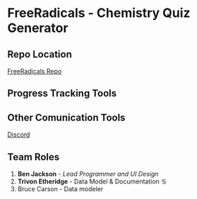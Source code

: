 # FreeRadicals - Chemistry Quiz Generator

## Repo Location
[FreeRadicals Repo](https://github.com/GGC-SD/FreeRadicals)

## Progress Tracking Tools

## Other Comunication Tools

[Discord](https://discord.gg/tSE9q34)

## Team Roles
1. **Ben Jackson** - *Lead Programmer and UI Design*
2. **Trivon Etheridge** - Data Model & Documentation :cancer:
3. Bruce Carson - Data modeler
